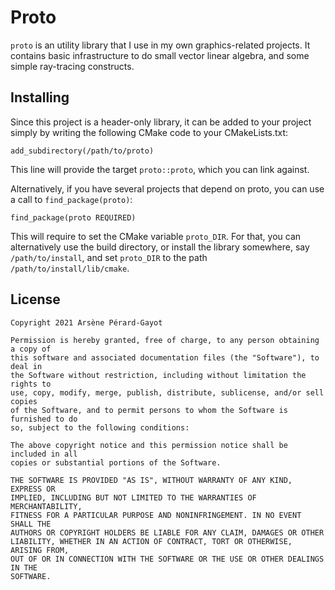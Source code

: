 # Proto

`proto` is an utility library that I use in my own graphics-related projects.
It contains basic infrastructure to do small vector linear algebra, and some simple ray-tracing constructs.

## Installing

Since this project is a header-only library, it can be added to your project simply by
writing the following CMake code to your CMakeLists.txt:

    add_subdirectory(/path/to/proto)

This line will provide the target `proto::proto`, which you can link against.

Alternatively, if you have several projects that depend on proto, you can use a call to
`find_package(proto)`:

    find_package(proto REQUIRED)

This will require to set the CMake variable `proto_DIR`. For that, you can alternatively
use the build directory, or install the library somewhere, say `/path/to/install`, and
set `proto_DIR` to the path `/path/to/install/lib/cmake`.

## License

```
Copyright 2021 Arsène Pérard-Gayot

Permission is hereby granted, free of charge, to any person obtaining a copy of
this software and associated documentation files (the "Software"), to deal in
the Software without restriction, including without limitation the rights to
use, copy, modify, merge, publish, distribute, sublicense, and/or sell copies
of the Software, and to permit persons to whom the Software is furnished to do
so, subject to the following conditions:

The above copyright notice and this permission notice shall be included in all
copies or substantial portions of the Software.

THE SOFTWARE IS PROVIDED "AS IS", WITHOUT WARRANTY OF ANY KIND, EXPRESS OR
IMPLIED, INCLUDING BUT NOT LIMITED TO THE WARRANTIES OF MERCHANTABILITY,
FITNESS FOR A PARTICULAR PURPOSE AND NONINFRINGEMENT. IN NO EVENT SHALL THE
AUTHORS OR COPYRIGHT HOLDERS BE LIABLE FOR ANY CLAIM, DAMAGES OR OTHER
LIABILITY, WHETHER IN AN ACTION OF CONTRACT, TORT OR OTHERWISE, ARISING FROM,
OUT OF OR IN CONNECTION WITH THE SOFTWARE OR THE USE OR OTHER DEALINGS IN THE
SOFTWARE.
```
